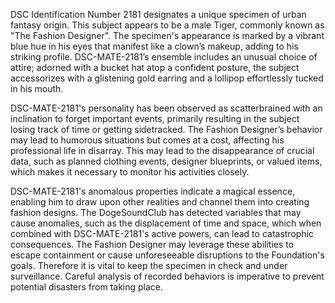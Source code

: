 DSC Identification Number 2181 designates a unique specimen of urban fantasy origin. This subject appears to be a male Tiger, commonly known as "The Fashion Designer". The specimen's appearance is marked by a vibrant blue hue in his eyes that manifest like a clown’s makeup, adding to his striking profile. DSC-MATE-2181’s ensemble includes an unusual choice of attire; adorned with a bucket hat atop a confident posture, the subject accessorizes with a glistening gold earring and a lollipop effortlessly tucked in his mouth.

DSC-MATE-2181's personality has been observed as scatterbrained with an inclination to forget important events, primarily resulting in the subject losing track of time or getting sidetracked. The Fashion Designer’s behavior may lead to humorous situations but comes at a cost, affecting his professional life in disarray. This may lead to the disappearance of crucial data, such as planned clothing events, designer blueprints, or valued items, which makes it necessary to monitor his activities closely.

DSC-MATE-2181's anomalous properties indicate a magical essence, enabling him to draw upon other realities and channel them into creating fashion designs. The DogeSoundClub has detected variables that may cause anomalies, such as the displacement of time and space, which when combined with DSC-MATE-2181's active powers, can lead to catastrophic consequences. The Fashion Designer may leverage these abilities to escape containment or cause unforeseeable disruptions to the Foundation's goals. Therefore it is vital to keep the specimen in check and under surveillance. Careful analysis of recorded behaviors is imperative to prevent potential disasters from taking place.